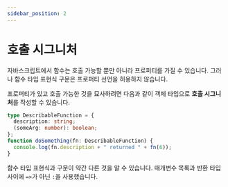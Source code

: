 ```yaml
---
sidebar_position: 2
---
```


# 호출 시그니처

자바스크립트에서 함수는 호출 가능할 뿐만 아니라 프로퍼티를 가질 수 있습니다. 그러나 함수 타입 표현식 구문은 프로퍼티 선언을 허용하지 않습니다.

프로퍼티가 있고 호출 가능한 것을 묘사하려면 다음과 같이 객체 타입으로 **호출 시그니처**를 작성할 수 있습니다.

```ts twoslash
type DescribableFunction = {
  description: string;
  (someArg: number): boolean;
};
function doSomething(fn: DescribableFunction) {
  console.log(fn.description + " returned " + fn(6));
}
```

함수 타입 표현식과 구문이 약간 다른 것을 알 수 있습니다. 매개변수 목록과 반환 타입 사이에 `=>`가 아닌 `:`을 사용했습니다.
